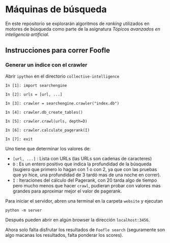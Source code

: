 # Máquinas de búsqueda

En este repositorio se explorarán algoritmos de *ranking* utilizados en motores de búsqueda como parte de la asignatura *Tópicos avanzados en inteligencia artificial*.

## Instrucciones para correr Foofle

### Generar un índice con el crawler

Abrir `ipython` en el directorio `collective-intelligence`

```
In [1]: import searchengine

In [2]: urls = [url, ...]

In [3]: crawler = searchengine.crawler("index.db")

In [4]: crawler.db_create_tables()

In [5]: crawler.crawl(urls, depth=D)

In [6]: crawler.calculate_pagerank(I)

In [7]: exit
```

Uno tiene que determinar los valores de:

- `[url, ...]` : Lista con URLs (las URLs son cadenas de caracteres)
- `D` : Es un entero positivo que indica la profundidad de la búsqueda (sugiero que primero lo hagan con 1 o con 2, ya que con las pruebas que yo hice, una profundidad de 3 tardó mas de una noche en correr).
- `I` : Iteraciones del cálculo del Pagerank, con 20 tarda algo de tiempo pero mucho menos que hacer `crawl`, pudieran probar con valores mas grandes para aproximar mejor el valor de pagerank.

Para iniciar el servidor, abren una terminal en la carpeta `website` y ejecutan

```
python -m server
```

Después pueden abrir en algún browser la dirección `localhost:3456`.

Ahora solo falta disfrutar los resultados de `Foofle search` (seguramente son algo macanas los resultados, falta ponderar los scores).
